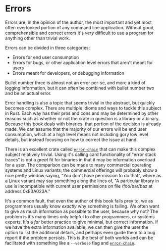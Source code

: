 # Errors

Errors are, in the opinion of the author, the most important and yet most often overlooked portion
of any command line application. Without good, comprehensible and correct errors it's *very*
difficult to use a program for anything other than trivial work.

Errors can be divided in three categories: 

 * Errors for end user consumption
 * Errors for bugs, or other application level errors that aren't meant for users
 * Errors meant for developers, or debugging information

 Bullet number three is almost not an error per-se, and more a kind of logging information, but it
 can often be combined with bullet number two and be an actual error.

 Error handling is also a topic that seems trivial in the abstract, but quickly becomes complex.
 There are multiple idioms and ways to tackle this subject in Rust. Each way has their pros and cons 
 and may be determined by other reasons such as whether or not the crate in question is a library or
 a binary. Because this book deals with binaries, that portion of the decision is already made. We
 can assume that the majority of our errors will be end user consumption, which at a high level
 means not including gory low level details, but instead focusing on how to correct the issue at
 hand.

There is an excellent crate called [`error-chain`] that can make this complex subject relatively
trivial. Using it's calling card functionality of "error stack traces" is not a *great* fit for
binaries in that it may be information overload for a user. The comparison can be made to many
commercial operating systems and Linux variants; the commercial offerings will probably show a nice
pretty window saying, "You don't have permission to do that", where as a Linux variant may say
something along the lines of, "A particular library in use is incompatible with current user
permissions on file /foo/bar/baz at address 0xE3A023A."

It's a common fault, that even the author of this book falls prey to, we as programmers usually know
*exactly* why something is failing. We often want to give as much information as possible to the
user, because why not? The problem is it's many times only helpful to other programmers, or systems
experts. It's a *far* better practice to give minimal, but correct information. If we have the extra
information available, we can then give the user the option to list the additional details, and 
perhaps even guide them to a bug report if the problem persists. This is the best of both worlds and
can be facilitated with something like a `--verbose` flag and [`error-chain`].

[`error-chain`]: https://crates.io/crates/error-chain